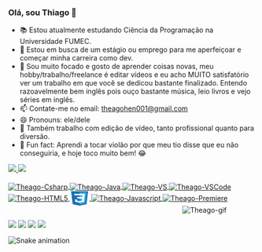 ### Olá, sou Thiago 👋

- 📚 Estou atualmente estudando Ciência da Programação na Universidade FUMEC.
- 🤔 Estou em busca de um estágio ou emprego para me aperfeiçoar e começar minha carreira como dev.
- 💬 Sou muito focado e gosto de aprender coisas novas, meu hobby/trabalho/freelance é editar vídeos e eu acho MUITO satisfatório ver um trabalho em que você se dedicou bastante finalizado. Entendo razoavelmente bem inglês pois ouço bastante música, leio livros e vejo séries em inglês.
- 📫 Contate-me no email: theagohen001@gmail.com
- 😄 Pronouns: ele/dele
- 🥰 Também trabalho com edição de vídeo, tanto profissional quanto para diversão.
- 🌱 Fun fact: Aprendi a tocar violão por que meu tio disse que eu não conseguiria, e hoje toco muito bem! 😂
<div>
  <a href="https://github.com/thetheago">
  <img height="180em" src="https://github-readme-stats.vercel.app/api?username=thetheago&show_icons=true&theme=dark&include_all_commits=true&count_private=true"/>
  <img height="180em" src="https://github-readme-stats.vercel.app/api/top-langs/?username=thetheago&layout=compact&langs_count=7&theme=dark"/>
</div>
  
<div style="display: inline_block"><br>
  <img align="center" alt="Theago-Csharp" height="30" width="40" src="https://cdn.jsdelivr.net/gh/devicons/devicon/icons/csharp/csharp-original.svg">
  <img align="center" alt="Theago-Java" height="30" width="40" src="https://cdn.jsdelivr.net/gh/devicons/devicon/icons/java/java-original.svg">
  <img align="center" alt="Theago-VS" height="30" width="40" src="https://cdn.jsdelivr.net/gh/devicons/devicon/icons/visualstudio/visualstudio-plain.svg">
  <img align="center" alt="Theago-VSCode" height="30" width="40" src="https://cdn.jsdelivr.net/gh/devicons/devicon/icons/vscode/vscode-original.svg">
  <img align="center" alt="Theago-HTML5" height="30" width="40" src="https://cdn.jsdelivr.net/gh/devicons/devicon/icons/html5/html5-original.svg">
  <img align="center" alt="Theago-CSS" height="30" width="40" src="https://raw.githubusercontent.com/devicons/devicon/master/icons/css3/css3-original.svg">
  <img align="center" alt="Theago-Javascript" height="30" width="40" src="https://cdn.jsdelivr.net/gh/devicons/devicon/icons/javascript/javascript-original.svg">
  <img align="center" alt="Theago-Premiere" height="30" width="40" src="https://cdn.jsdelivr.net/gh/devicons/devicon/icons/premierepro/premierepro-original.svg">
  <img align="right" alt="Theago-gif" height="120" width="150" src="https://im2.ezgif.com/tmp/ezgif-2-aaa1d87b677b.gif">
</div>
  
  ##
<div> 
  <a href="https://www.youtube.com/Theago" target="_blank"><img src="https://img.shields.io/badge/YouTube-FF0000?style=for-the-badge&logo=youtube&logoColor=white" target="_blank"></a>
  <a href="https://instagram.com/the_theago" target="_blank"><img src="https://img.shields.io/badge/-Instagram-%23E4405F?style=for-the-badge&logo=instagram&logoColor=white" target="_blank"></a>
  <a href = "mailto:theagohen001@gmail.com"><img src="https://img.shields.io/badge/-Gmail-%23333?style=for-the-badge&logo=gmail&logoColor=white" target="_blank"></a>
  <a href="https://www.linkedin.com/in/thetheago" target="_blank"><img src="https://img.shields.io/badge/-LinkedIn-%230077B5?style=for-the-badge&logo=linkedin&logoColor=white" target="_blank"></a>
  
  ![Snake animation](https://github.com/thetheago/thetheago/blob/output/github-contribution-grid-snake.svg)
 
</div>

